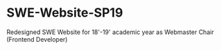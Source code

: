 # SWE-Website-SP19
Redesigned SWE Website for 18'-19' academic year as Webmaster Chair (Frontend Developer)
